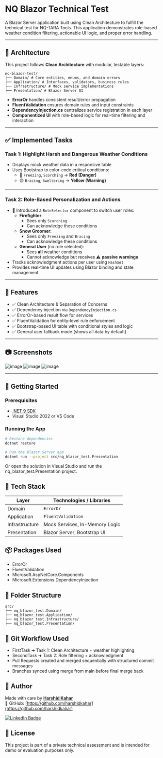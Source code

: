 # NQ Blazor Technical Test

A Blazor Server application built using Clean Architecture to fulfill the technical test for NQ-TARA Tools. This application demonstrates role-based weather condition filtering, actionable UI logic, and proper error handling.

---

## 📐 Architecture

This project follows **Clean Architecture** with modular, testable layers:

```
nq-blazor-test/
├── Domain/ # Core entities, enums, and domain errors
├── Application/ # Interfaces, validators, business rules
├── Infrastructure/ # Mock service implementations
├── Presentation/ # Blazor Server UI
```



- **ErrorOr** handles consistent result/error propagation  
- **FluentValidation** ensures domain rules and input constraints  
- **DependencyInjection.cs** centralizes service registration in each layer  
- **Componentized UI** with role-based logic for real-time filtering and interaction

---

## ✅ Implemented Tasks

### Task 1: Highlight Harsh and Dangerous Weather Conditions

- Displays mock weather data in a responsive table
- Uses Bootstrap to color-code critical conditions:
  - 🔴 `Freezing`, `Scorching` → **Red (Danger)**
  - 🟡 `Bracing`, `Sweltering` → **Yellow (Warning)**

---

### Task 2: Role-Based Personalization and Actions

- 🔄 Introduced a `RoleSelector` component to switch user roles:
  - **Firefighter**:
    - Sees only `Scorching`
    - Can acknowledge these conditions
  - **Snow Groomer**:
    - Sees only `Freezing` and `Bracing`
    - Can acknowledge these conditions
  - **General User** (no role selected):
    - Sees **all** weather conditions
    - Cannot acknowledge but receives ⚠ **passive warnings**
- Tracks acknowledgment actions per user using `HashSet`
- Provides real-time UI updates using Blazor binding and state management

---

## 🎯 Features

- ✅ Clean Architecture & Separation of Concerns
- ✅ Dependency injection via `DependencyInjection.cs`
- ✅ ErrorOr-based result flow for services
- ✅ FluentValidation for entity-level rule enforcement
- ✅ Bootstrap-based UI table with conditional styles and logic
- ✅ General user fallback mode (shows all data by default)

---

## 📷 Screenshots
![image](https://github.com/user-attachments/assets/a965800b-b8fa-4087-accc-24454da44356)
![image](https://github.com/user-attachments/assets/f6348c6e-97a2-481f-b6df-852213744033)
![image](https://github.com/user-attachments/assets/ccf28316-cd24-4c33-bb55-e0758e323300)

---

## 🚀 Getting Started

### Prerequisites

- [.NET 9 SDK](https://dotnet.microsoft.com/en-us/download/dotnet/8.0)
- Visual Studio 2022 or VS Code

### Running the App

```bash
# Restore dependencies
dotnet restore

# Run the Blazor Server app
dotnet run --project src/nq_blazor_test.Presentation
```
Or open the solution in Visual Studio and run the nq_blazor_test.Presentation project.

## 🧠 Tech Stack
| Layer          | Technologies / Libraries       |
| -------------- | ------------------------------ |
| Domain         | `ErrorOr`                      |
| Application    | `FluentValidation`             |
| Infrastructure | Mock Services, In-Memory Logic |
| Presentation   | Blazor Server, Bootstrap UI    |

## 📦 Packages Used
- ErrorOr
- FluentValidation
- Microsoft.AspNetCore.Components
- Microsoft.Extensions.DependencyInjection

## 📁 Folder Structure
```
src/
├── nq_blazor_test.Domain/
├── nq_blazor_test.Application/
├── nq_blazor_test.Infrastructure/
├── nq_blazor_test.Presentation/
```
## 🧪 Git Workflow Used
- FirstTask ➜ Task 1: Clean Architecture + weather highlighting
- SecondTask ➜ Task 2: Role filtering + acknowledgment
- Pull Requests created and merged sequentially with structured commit messages
- Branches synced using merge from main before final merge back

## 🙋 Author

Made with care by [**Harshid Kahar**](https://www.linkedin.com/in/harshidkahar/)  
🔗 GitHub: [https://github.com/harshidkahar](https://github.com/harshidkahar)

<p>
  <a href="https://www.linkedin.com/in/harshidkahar/" target="_blank">
    <img src="https://img.shields.io/badge/LinkedIn-Harshid%20Kahar-blue?style=for-the-badge&logo=linkedin" alt="LinkedIn Badge"/>
  </a>
</p>


## 📄 License
This project is part of a private technical assessment and is intended for demo or evaluation purposes only.
